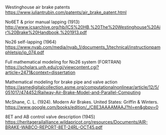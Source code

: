 Westinghouse air brake patents
https://www.juliantrubin.com/patents/air_brake_patent.html

No6ET & prior manual lapping (1913)
http://www.icsarchive.org/hb/ICS%20HB,%20The%20Westinghouse%20Air%20Brake%20Handbook,%201913.pdf

No26 self-lapping (1964)
https://www.nyab.com/media/nyab_1/documents_1/technical/instructionpamphletsip/ip_074.pdf

Full mathematical modeling for No26 system (FORTRAN)
https://scholars.unh.edu/cgi/viewcontent.cgi?article=2471&context=dissertation

Mathematical modeling for brake pipe and valve action
https://asmedigitalcollection.asme.org/computationalnonlinear/article/12/5/051017/474452/Railway-Air-Brake-Model-and-Parallel-Computing

McShane, C. L. (1924). Modern Air Brakes. United States: Griffin & Winters.
https://www.google.com/books/edition/_/C8E3AAAAMAAJ?hl=en&gbpv=0

8ET and AB control valve description (1945)
https://heritagerailalliance.wildapricot.org/resources/Documents/AIR-BRAKE-WABCO-REPORT-8ET-24RL-OCT45.pdf